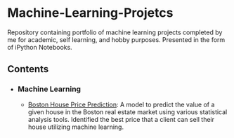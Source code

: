 # Machine-Learning-Projetcs
Repository containing portfolio of machine learning projects completed by me for academic, self learning, and hobby purposes. 
Presented in the form of iPython Notebooks.

## Contents

- ### Machine Learning

	- [Boston House Price Prediction](/Boston%20House%20Price%20Prediction): A model to predict the value of a given house in the Boston real estate market using various statistical analysis tools. Identified the best price that a client can sell their house utilizing machine learning.
